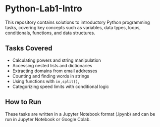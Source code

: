# Python-Lab1-Intro
This repository contains solutions to introductory Python programming tasks, covering key concepts such as variables, data types, loops, conditionals, functions, and data structures.

## Tasks Covered
- Calculating powers and string manipulation
- Accessing nested lists and dictionaries
- Extracting domains from email addresses
- Counting and finding words in strings
- Using functions with `in,split()`,
- Categorizing speed limits with conditional logic

## How to Run
These tasks are written in a Jupyter Notebook format (.ipynb) and can be run in Jupyter Notebook or Google Colab.
